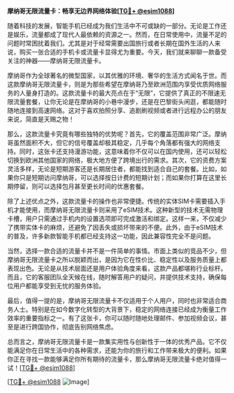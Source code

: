 **摩纳哥无限流量卡：畅享无边界网络体验[[TG💪+ @esim1088](https://t.me/s/esim1088)]**

随着科技的发展，智能手机已经成为我们生活中不可或缺的一部分。无论是工作还是娱乐，流量都成了现代人最依赖的资源之一。然而，在日常使用中，流量不足的问题时常困扰着我们。尤其是对于经常需要出国旅行或者长期在国外生活的人来说，购买一张合适的手机卡或流量卡显得尤为重要。今天，我们就来聊聊一款备受关注的神器——摩纳哥无限流量卡。

摩纳哥作为全球著名的微型国家，以其优雅的环境、奢华的生活方式闻名于世。而这款摩纳哥无限流量卡，则是为那些希望在摩纳哥乃至欧洲范围内享受优质网络服务的人量身打造的。这款流量卡的最大亮点在于“无限”，它提供了真正的不限速无限流量套餐，让你无论是在摩纳哥的小巷中漫步，还是在巴黎街头闲逛，都能随时随地连接到高速网络。这对于喜欢拍照分享、追剧刷视频或者进行远程办公的朋友来说，简直是天赐之物！

那么，这款流量卡究竟有哪些独特的优势呢？首先，它的覆盖范围非常广泛。摩纳哥虽然面积不大，但它的信号覆盖却极其稳定，几乎每个角落都有强大的网络支持。同时，这张卡还支持漫游功能，这意味着你不仅可以在国内使用，还可以轻松切换到欧洲其他国家的网络，极大地方便了跨境出行的需求。其次，它的资费方案灵活多样，无论是短期游客还是长期居住者，都能找到适合自己的套餐。比如，如果你只是短期访问摩纳哥，可以选择按日计费的短期计划；而如果你打算在这里长期停留，则可以选择包月甚至更长时间的优惠套餐。

除了上述优点之外，这款流量卡的操作也非常便捷。传统的实体SIM卡需要插入手机才能使用，而摩纳哥无限流量卡则采用了eSIM技术。这种新型的技术无需物理卡槽，用户只需通过手机内的设置选项即可完成激活和绑定。这样一来，不仅减少了携带实体卡的麻烦，还避免了因丢失或损坏带来的不便。此外，由于eSIM技术的普及，许多新款智能手机都已经支持这一功能，因此兼容性完全不是问题。

当然，选择一款合适的流量卡并不是一件简单的事情。市面上类似的竞品不少，但摩纳哥无限流量卡之所以脱颖而出，是因为它在性价比、稳定性以及服务质量上都表现出色。无论是从技术层面还是用户体验角度来看，这款产品都堪称行业标杆。而且，它的客服团队全天候在线，随时解答用户的疑问，并提供技术支持，确保每位用户都能享受到无忧的服务体验。

最后，值得一提的是，摩纳哥无限流量卡不仅适用于个人用户，同时也非常适合商务人士。特别是在如今数字化转型的大背景下，稳定的网络连接已经成为衡量工作效率的重要指标之一。有了这张卡，你可以随时随地处理邮件、参加视频会议，甚至是进行跨国协作，彻底告别网络焦虑。

总而言之，摩纳哥无限流量卡是一款集实用性与创新性于一体的优秀产品。它不仅能满足你在日常生活中的各种需求，还能为你的旅行和工作带来极大的便利。如果你正在寻找一款能够满足你所有期待的流量卡，那么摩纳哥无限流量卡绝对值得一试！[[TG💪+ @esim1088](https://t.me/s/esim1088)]

[[TG💪+ @esim1088](https://t.me/s/esim1088) ![Image](https://i.postimg.cc/4NQfJmqS/Snipaste-2025-05-13-00-14-12.png)]